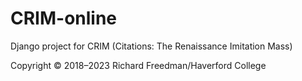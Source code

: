 # CRIM-online
Django project for CRIM (Citations: The Renaissance Imitation Mass)

Copyright © 2018–2023 Richard Freedman/Haverford College
